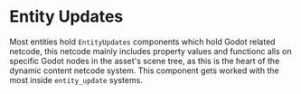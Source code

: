 # Entity Updates

Most entities hold `EntityUpdates` components which hold Godot related netcode, this netcode mainly includes property values and functionc alls on specific Godot nodes in the asset's scene tree, as this is the heart of the dynamic content netcode system. This component gets worked with the most inside `entity_update` systems.


